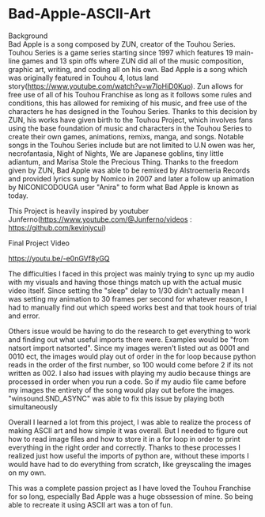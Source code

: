 # Bad-Apple-ASCII-Art
Background  
  Bad Apple is a song composed by ZUN, creator of the Touhou Series. Touhou Series is a game series starting since 1997 which features 19 main-line games and 13 spin offs where ZUN did all of the music composition, graphic art, writing, and coding all on his own. Bad Apple is a song which was originally featured in Touhou 4, lotus land story(https://www.youtube.com/watch?v=w7IoHiD0Kuo). Zun allows for free use of all of his Touhou Franchise as long as it follows some rules and conditions, this has allowed for remixing of his music, and free use of the characters he has designed in the Touhou Series. Thanks to this decision by ZUN, his works have given birth to the Touhou Project, which involves fans using the base foundation of music and characters in the Touhou Series to create their own games, animations, remixs, manga, and songs. Notable songs in the Touhou Series include but are not limited to U.N owen was her, necrofantasia, Night of Nights, We are Japanese goblins, tiny little adiantum, and Marisa Stole the Precious Thing. Thanks to the freedom given by ZUN, Bad Apple was able to be remixed by Alstroemeria Records and provided lyrics sung by Nomico in 2007 and later a follow up animation by NICONICODOUGA user "Anira" to form what Bad Apple is known as today.

This Project is heavily inspired by youtuber Junferno(https://www.youtube.com/@Junferno/videos : https://github.com/kevinjycui)



Final Project Video

https://youtu.be/-e0nGVf8yGQ


The difficulties I faced in this project was mainly trying to sync up my audio with my visuals and having those things match up with the actual music video itself. Since setting the "sleep" delay to 1/30 didn't actually mean I was setting my animation to 30 frames per second for whatever reason, I had to manually find out which speed works best and that took hours of trial and error. 

Others issue would be having to do the research to get everything to work and finding out what useful imports there were. 
Examples would be "from natsort import natsorted". Since my images weren't listed out as 0001 and 0010 ect, the images would play out of order in the for loop because python reads in the order of the first number, so 100 would come before 2 if its not written as 002.
I also had issues with playing my audio because things are processed in order when you run a code. So if my audio file came before my images the entirety of the song would play out before the images. "winsound.SND_ASYNC" was able to fix this issue by playing both simultaneously

Overall I learned a lot from this project, I was able to realize the process of making ASCII art and how simple it was overall. But I needed to figure out how to read image files and how to store it in a for loop in order to print everything in the right order and correctly. Thanks to these processes I realized just how useful the imports of python are, without these imports I would have had to do everything from scratch, like greyscaling the images on my own. 

This was a complete passion project as I have loved the Touhou Franchise for so long, especially Bad Apple was a huge obssession of mine. So being able to recreate it using ASCII art was a ton of fun. 
